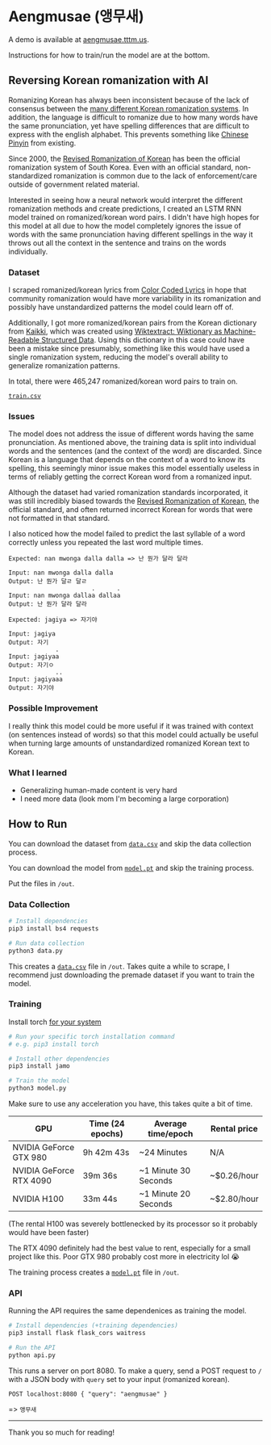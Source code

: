 # Aengmusae (앵무새)

A demo is available at [aengmusae.tttm.us](https://aengmusae.tttm.us).

Instructions for how to train/run the model are at the bottom.

## Reversing Korean romanization with AI

Romanizing Korean has always been inconsistent because of the lack of consensus between the [many different Korean romanization systems](https://en.wikipedia.org/wiki/Romanization_of_Korean#Systems). In addition, the language is difficult to romanize due to how many words have the same pronunciation, yet have spelling differences that are difficult to express with the english alphabet. This prevents something like [Chinese Pinyin](https://en.wikipedia.org/wiki/Pinyin) from existing.

Since 2000, the [Revised Romanization of Korean](https://en.wikipedia.org/wiki/Revised_Romanization_of_Korean) has been the official romanization system of South Korea. Even with an official standard, non-standardized romanization is common due to the lack of enforcement/care outside of government related material.

Interested in seeing how a neural network would interpret the different romanization methods and create predictions, I created an LSTM RNN model trained on romanized/korean word pairs. I didn't have high hopes for this model at all due to how the model completely ignores the issue of words with the same pronunciation having different spellings in the way it throws out all the context in the sentence and trains on the words individually.

### Dataset

I scraped romanized/korean lyrics from [Color Coded Lyrics](https://colorcodedlyrics.com) in hope that community romanization would have more variability in its romanization and possibly have unstandardized patterns the model could learn off of.

Additionally, I got more romanized/korean pairs from the Korean dictionary from [Kaikki](https://kaikki.org/dictionary/Korean/), which was created using [Wiktextract: Wiktionary as Machine-Readable Structured Data](http://www.lrec-conf.org/proceedings/lrec2022/pdf/2022.lrec-1.140.pdf). Using this dictionary in this case could have been a mistake since presumably, something like this would have used a single romanization system, reducing the model's overall ability to generalize romanization patterns.

In total, there were 465,247 romanized/korean word pairs to train on. 

[`train.csv`](https://github.com/33tm/Aengmusae/releases/download/model/data.csv)

### Issues

The model does not address the issue of different words having the same pronunciation. As mentioned above, the training data is split into individual words and the sentences (and the context of the word) are discarded. Since Korean is a language that depends on the context of a word to know its spelling, this seemingly minor issue makes this model essentially useless in terms of reliably getting the correct Korean word from a romanized input.

Although the dataset had varied romanization standards incorporated, it was still incredibly biased towards the [Revised Romanization of Korean](https://en.wikipedia.org/wiki/Revised_Romanization_of_Korean), the official standard, and often returned incorrect Korean for words that were not formatted in that standard.

I also noticed how the model failed to predict the last syllable of a word correctly unless you repeated the last word multiple times.
```
Expected: nan mwonga dalla dalla => 난 뭔가 달라 달라

Input: nan mwonga dalla dalla
Output: 난 뭔가 달ㄹ 달ㄹ
                       .      .
Input: nan mwonga dallaa dallaa
Output: 난 뭔가 달라 달라
```
```
Expected: jagiya => 자기야

Input: jagiya
Output: 자기
             .
Input: jagiyaa
Output: 자기ㅇ
             ..
Input: jagiyaaa
Output: 자기야
```

### Possible Improvement

I really think this model could be more useful if it was trained with context (on sentences instead of words) so that this model could actually be useful when turning large amounts of unstandardized romanized Korean text to Korean.

### What I learned

- Generalizing human-made content is very hard
- I need more data (look mom I'm becoming a large corporation)

## How to Run

You can download the dataset from [`data.csv`](https://github.com/33tm/Aengmusae/releases/download/model/data.csv) and skip the data collection process.

You can download the model from [`model.pt`](https://github.com/33tm/Aengmusae/releases/download/model/model.pt) and skip the training process.

Put the files in `/out`.

### Data Collection
```bash
# Install dependencies
pip3 install bs4 requests

# Run data collection
python3 data.py
```
This creates a [`data.csv`](https://github.com/33tm/Aengmusae/releases/download/model/data.csv) file in `/out`. Takes quite a while to scrape, I recommend just downloading the premade dataset if you want to train the model.

### Training
Install torch [for your system](https://pytorch.org/get-started/locally/)
```bash
# Run your specific torch installation command
# e.g. pip3 install torch

# Install other dependencies
pip3 install jamo

# Train the model
python3 model.py
```
Make sure to use any acceleration you have, this takes quite a bit of time.

| GPU                     | Time (24 epochs) | Average time/epoch   | Rental price |
|-------------------------|------------------|----------------------|--------------|
| NVIDIA GeForce GTX 980  | 9h 42m 43s       | ~24 Minutes          | N/A          |
| NVIDIA GeForce RTX 4090 | 39m 36s          | ~1 Minute 30 Seconds | ~$0.26/hour  |
| NVIDIA H100             | 33m 44s          | ~1 Minute 20 Seconds | ~$2.80/hour  |

(The rental H100 was severely bottlenecked by its processor so it probably would have been faster)

The RTX 4090 definitely had the best value to rent, especially for a small project like this. Poor GTX 980 probably cost more in electricity lol :sob:

The training process creates a [`model.pt`](https://github.com/33tm/Aengmusae/releases/download/model/model.pt) file in `/out`.

### API
Running the API requires the same dependenices as training the model.
```bash
# Install dependencies (+training dependencies)
pip3 install flask flask_cors waitress

# Run the API
python api.py
```
This runs a server on port 8080. To make a query, send a POST request to `/` with a JSON body with `query` set to your input (romanized korean).

`POST localhost:8080 { "query": "aengmusae" }`

=> `앵무새`
___
Thank you so much for reading!